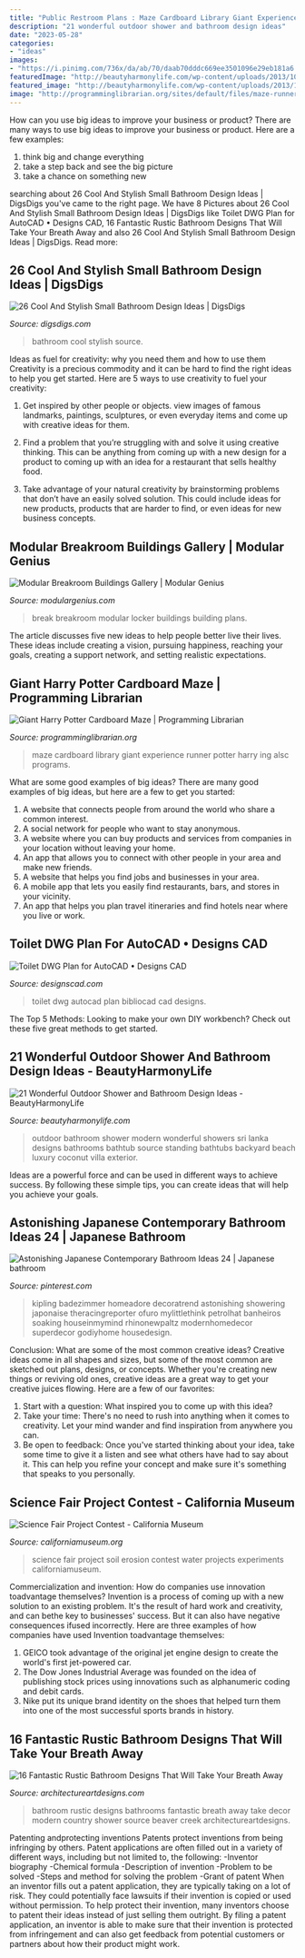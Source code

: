```yaml
---
title: "Public Restroom Plans : Maze Cardboard Library Giant Experience Runner Potter Harry Ing Alsc Programs"
description: "21 wonderful outdoor shower and bathroom design ideas"
date: "2023-05-28"
categories:
- "ideas"
images:
- "https://i.pinimg.com/736x/da/ab/70/daab70dddc669ee3501096e29eb181a6.jpg"
featuredImage: "http://beautyharmonylife.com/wp-content/uploads/2013/10/Exposed-Concrete-House-Modern-Contemporary-Style-Bathroom-Outdoor.jpg"
featured_image: "http://beautyharmonylife.com/wp-content/uploads/2013/10/Exposed-Concrete-House-Modern-Contemporary-Style-Bathroom-Outdoor.jpg"
image: "http://programminglibrarian.org/sites/default/files/maze-runner.jpg"
---
```



How can you use big ideas to improve your business or product?
There are many ways to use big ideas to improve your business or product. Here are a few examples: 
1. think big and change everything
2. take a step back and see the big picture
3. take a chance on something new 

	

		
searching about 26 Cool And Stylish Small Bathroom Design Ideas | DigsDigs you've came to the right page. We have 8 Pictures about 26 Cool And Stylish Small Bathroom Design Ideas | DigsDigs like Toilet DWG Plan for AutoCAD • Designs CAD, 16 Fantastic Rustic Bathroom Designs That Will Take Your Breath Away and also 26 Cool And Stylish Small Bathroom Design Ideas | DigsDigs. Read more:
		
    
## 26 Cool And Stylish Small Bathroom Design Ideas | DigsDigs

<img loading=lazy src="http://www.digsdigs.com/photos/cool-and-stylish-small-bathroom-design-ideas-20.jpg" onerror="this.onerror=null;this.src='https://tse1.mm.bing.net/th?id=OIP.KeMWc1wkCksa4W9khrPOOQHaLE&amp;pid=15.1';" alt="26 Cool And Stylish Small Bathroom Design Ideas | DigsDigs">

_Source: digsdigs.com_

>bathroom cool stylish source. 

	

Ideas as fuel for creativity: why you need them and how to use them
Creativity is a precious commodity and it can be hard to find the right ideas to help you get started. Here are 5 ways to use creativity to fuel your creativity:
1. Get inspired by other people or objects. view images of famous landmarks, paintings, sculptures, or even everyday items and come up with creative ideas for them.

2. Find a problem that you’re struggling with and solve it using creative thinking. This can be anything from coming up with a new design for a product to coming up with an idea for a restaurant that sells healthy food.

3. Take advantage of your natural creativity by brainstorming problems that don’t have an easily solved solution. This could include ideas for new products, products that are harder to find, or even ideas for new business concepts.


    
## Modular Breakroom Buildings Gallery | Modular Genius

<img loading=lazy src="https://www.modulargenius.com/wp-content/gallery/floor-plans-other-breakroom/breakroom-modular-buildings-3.jpg" onerror="this.onerror=null;this.src='https://tse4.mm.bing.net/th?id=OIP.m-Rbe2_kn1Z5C-67poH8VQHaFj&amp;pid=15.1';" alt="Modular Breakroom Buildings Gallery | Modular Genius">

_Source: modulargenius.com_

>break breakroom modular locker buildings building plans. 

	

The article discusses five new ideas to help people better live their lives. These ideas include creating a vision, pursuing happiness, reaching your goals, creating a support network, and setting realistic expectations.

    
## Giant Harry Potter Cardboard Maze | Programming Librarian

<img loading=lazy src="http://programminglibrarian.org/sites/default/files/maze-runner.jpg" onerror="this.onerror=null;this.src='https://tse4.mm.bing.net/th?id=OIP.Qksc8SNCdBqP5zprq1iqhAHaEK&amp;pid=15.1';" alt="Giant Harry Potter Cardboard Maze | Programming Librarian">

_Source: programminglibrarian.org_

>maze cardboard library giant experience runner potter harry ing alsc programs. 

	

What are some good examples of big ideas?
There are many good examples of big ideas, but here are a few to get you started:
1. A website that connects people from around the world who share a common interest. 
2. A social network for people who want to stay anonymous. 
3. A website where you can buy products and services from companies in your location without leaving your home. 
4. An app that allows you to connect with other people in your area and make new friends. 
5. A website that helps you find jobs and businesses in your area. 
6. A mobile app that lets you easily find restaurants, bars, and stores in your vicinity. 
7. An app that helps you plan travel itineraries and find hotels near where you live or work.

    
## Toilet DWG Plan For AutoCAD • Designs CAD

<img loading=lazy src="https://designscad.com/wp-content/uploads/2017/02/toilet_dwg_plan_for_autocad_81814.gif" onerror="this.onerror=null;this.src='https://tse3.mm.bing.net/th?id=OIP.sSMIxKbMCuVpErAzPO41agHaE0&amp;pid=15.1';" alt="Toilet DWG Plan for AutoCAD • Designs CAD">

_Source: designscad.com_

>toilet dwg autocad plan bibliocad cad designs. 

	

The Top 5 Methods:
Looking to make your own DIY workbench? Check out these five great methods to get started.

    
## 21 Wonderful Outdoor Shower And Bathroom Design Ideas - BeautyHarmonyLife

<img loading=lazy src="http://beautyharmonylife.com/wp-content/uploads/2013/10/Exposed-Concrete-House-Modern-Contemporary-Style-Bathroom-Outdoor.jpg" onerror="this.onerror=null;this.src='https://tse2.mm.bing.net/th?id=OIP.XSUO1Qe2MAtJXvsHPqKMJgHaLD&amp;pid=15.1';" alt="21 Wonderful Outdoor Shower and Bathroom Design Ideas - BeautyHarmonyLife">

_Source: beautyharmonylife.com_

>outdoor bathroom shower modern wonderful showers sri lanka designs bathrooms bathtub source standing bathtubs backyard beach luxury coconut villa exterior. 

	

Ideas are a powerful force and can be used in different ways to achieve success. By following these simple tips, you can create ideas that will help you achieve your goals.

    
## Astonishing Japanese Contemporary Bathroom Ideas 24 | Japanese Bathroom

<img loading=lazy src="https://i.pinimg.com/736x/da/ab/70/daab70dddc669ee3501096e29eb181a6.jpg" onerror="this.onerror=null;this.src='https://tse4.mm.bing.net/th?id=OIP.y-VqE46C5ewz7Kuq9CBj2QHaLG&amp;pid=15.1';" alt="Astonishing Japanese Contemporary Bathroom Ideas 24 | Japanese bathroom">

_Source: pinterest.com_

>kipling badezimmer homeadore decoratrend astonishing showering japonaise theracingreporter ofuro mylittlethink petrolhat banheiros soaking houseinmymind rhinonewpaltz modernhomedecor superdecor godiyhome housedesign. 

	

Conclusion: What are some of the most common creative ideas?
Creative ideas come in all shapes and sizes, but some of the most common are sketched out plans, designs, or concepts. Whether you're creating new things or reviving old ones, creative ideas are a great way to get your creative juices flowing. Here are a few of our favorites:
1. Start with a question: What inspired you to come up with this idea?
2. Take your time: There's no need to rush into anything when it comes to creativity. Let your mind wander and find inspiration from anywhere you can.
3. Be open to feedback: Once you've started thinking about your idea, take some time to give it a listen and see what others have had to say about it. This can help you refine your concept and make sure it's something that speaks to you personally.

    
## Science Fair Project Contest - California Museum

<img loading=lazy src="http://www.californiamuseum.org/sites/main/files/imagecache/medium/main-images/soil_experiments_0.jpg" onerror="this.onerror=null;this.src='https://tse3.mm.bing.net/th?id=OIP.dKPa2K5nIg-fp5iZs-17EwHaE8&amp;pid=15.1';" alt="Science Fair Project Contest - California Museum">

_Source: californiamuseum.org_

>science fair project soil erosion contest water projects experiments californiamuseum. 

	

Commercialization and invention: How do companies use innovation toadvantage themselves?
Invention is a process of coming up with a new solution to an existing problem. It's the result of hard work and creativity, and can bethe key to businesses' success. But it can also have negative consequences ifused incorrectly. Here are three examples of how companies have used Invention toadvantage themselves: 
1. GEICO took advantage of the original jet engine design to create the world's first jet-powered car.
2. The Dow Jones Industrial Average was founded on the idea of publishing stock prices using innovations such as alphanumeric coding and debit cards.
3. Nike put its unique brand identity on the shoes that helped turn them into one of the most successful sports brands in history.

    
## 16 Fantastic Rustic Bathroom Designs That Will Take Your Breath Away

<img loading=lazy src="https://www.architectureartdesigns.com/wp-content/uploads/2016/08/16-Fantastic-Rustic-Bathroom-Designs-That-Will-Take-Your-Breath-Away-1.jpg" onerror="this.onerror=null;this.src='https://tse1.mm.bing.net/th?id=OIP.ViJE9sg5V2j5sFNMOPQfFwHaE7&amp;pid=15.1';" alt="16 Fantastic Rustic Bathroom Designs That Will Take Your Breath Away">

_Source: architectureartdesigns.com_

>bathroom rustic designs bathrooms fantastic breath away take decor modern country shower source beaver creek architectureartdesigns. 

	

Patenting andprotecting inventions
Patents protect inventions from being infringing by others. Patent applications are often filled out in a variety of different ways, including but not limited to, the following: 
-Inventor biography 
-Chemical formula 
-Description of invention 
-Problem to be solved 
-Steps and method for solving the problem 
-Grant of patent 
When an inventor fills out a patent application, they are typically taking on a lot of risk. They could potentially face lawsuits if their invention is copied or used without permission. To help protect their invention, many inventors choose to patent their ideas instead of just selling them outright. By filing a patent application, an inventor is able to make sure that their invention is protected from infringement and can also get feedback from potential customers or partners about how their product might work.

